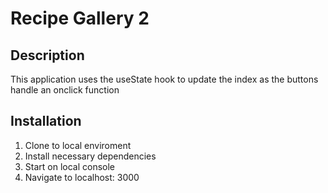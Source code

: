 # Recipe Gallery 2

## Description

This application uses the useState hook to
update the index as the buttons handle an onclick
function

## Installation

1. Clone to local enviroment
1. Install necessary dependencies
1. Start on local console
1. Navigate to localhost: 3000